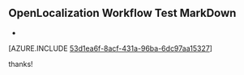 ## OpenLocalization Workflow Test MarkDown
* 

[AZURE.INCLUDE [53d1ea6f-8acf-431a-96ba-6dc97aa15327](calleeMd1.md)]

 
thanks!